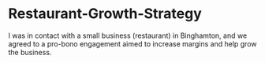 # Restaurant-Growth-Strategy
I was in contact with a small business (restaurant) in Binghamton, and we agreed to a pro-bono engagement aimed to increase margins and help grow the business.
